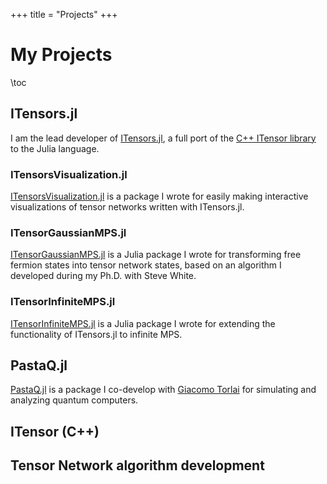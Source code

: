 +++
title = "Projects"
+++

# My Projects

\toc

## ITensors.jl

I am the lead developer of [ITensors.jl](https://github.com/ITensor/ITensors.jl), a full port of the [C++ ITensor library](https://github.com/ITensor/ITensor) to the Julia language.

### ITensorsVisualization.jl

[ITensorsVisualization.jl](https://github.com/ITensor/ITensorsVisualization.jl) is a package I wrote for easily making interactive visualizations of tensor networks written with ITensors.jl.

### ITensorGaussianMPS.jl

[ITensorGaussianMPS.jl](https://github.com/ITensor/ITensorGaussianMPS.jl) is a Julia package I wrote for transforming free fermion states into tensor network states, based on an algorithm I developed during my Ph.D. with Steve White.

### ITensorInfiniteMPS.jl

[ITensorInfiniteMPS.jl](https://github.com/ITensor/ITensorInfiniteMPS.jl) is a Julia package I wrote for extending the functionality of ITensors.jl to infinite MPS.

## PastaQ.jl

[PastaQ.jl](https://github.com/GTorlai/PastaQ.jl) is a package I co-develop with [Giacomo Torlai](https://github.com/GTorlai) for simulating and analyzing quantum computers. 

## ITensor (C++)

## Tensor Network algorithm development
